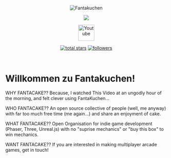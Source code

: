 
<p align="center">
    <img src="https://i.ibb.co/P6bKhkx/fantakuchen.webp" alt="Fantakuchen" />
</p>

<p align="center">
    <img src="https://readme-typing-svg.demolab.com/?lines=We make Games...;We make Cake...;&font=Fira%20Code&center=true&height=45&color=40576D&vCenter=true&pause=1000&size=22" />
</p>

<p align="center">
  <a href="https://fantakuchen.slack.com/"><img width="50px" alt="Youtube" title="Youtube" src="https://cdn-icons-png.flaticon.com/512/906/906360.png"/></a>
</p>

<p align="center">
  <a href="https://github.com/fantakuchen?tab=repositories&sort=stargazers">
    <img alt="total stars" title="Total stars on GitHub" src="https://custom-icon-badges.demolab.com/github/stars/fantakuchen?color=55960c&style=for-the-badge&labelColor=488207&logo=star"/></a>
  <a href="https://github.com/fantakuchen?tab=followers">
    <img alt="followers" title="Follow me on Github" src="https://custom-icon-badges.demolab.com/github/followers/fantakuchen?color=236ad3&labelColor=1155ba&style=for-the-badge&logo=person-add&label=Follow&logoColor=white"/></a>
</p>

<br/>


# Willkommen zu Fantakuchen!

WHY FANTACAKE?? Because, I watched This Video at an ungodly hour of the morning, and felt clever using FantaKuchen...

WHO FANTACAKE?? An open source collective of people (well, me anyway) with far too much free time (me again...) and share an enjoyment of cake.

WHAT FANTACAKE?? Open Organisation for indie game development (Phaser, Three, Unreal.js) with no "suprise mechanics" or "buy this box" to win mechanics.

WANT FANTACAKE?? If you are interested in making multiplayer arcade games, get in touch!
